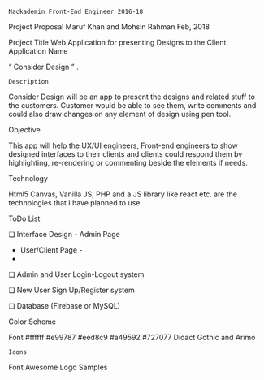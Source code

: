     Nackademin Front-End Engineer 2016-18
 Project Proposal Maruf Khan and 
 Mohsin Rahman  Feb, 2018
 
Project Title
Web Application for presenting Designs to the Client.
Application Name

“ Consider Design ” .
   
    Description
    
Consider Design will be an app to present the designs and related stuff to the customers. Customer would be able to see them, write comments and could also draw changes on any element of design using pen tool.

Objective

 This app will help the UX/UI engineers, Front-end engineers to show designed interfaces to their clients and clients could respond them by highlighting, re-rendering or
commenting beside the elements if needs.

Technology

 Html5 Canvas, Vanilla JS, PHP and a JS library like react etc. are the technologies that I have planned to use.

ToDo List

❏  Interface Design - Admin Page

- User/Client Page -
-
❏ Admin and User Login-Logout system

❏  New User Sign Up/Register system

❏  Database (Firebase or MySQL)

Color Scheme

Font
      #ffffff
    #e99787
      #eed8c9
      #a49592
    #727077
       Didact Gothic and Arimo
  
    Icons
    
   Font Awesome Logo Samples
           